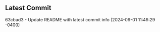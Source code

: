 
## Latest Commit
63cbad3 - Update README with latest commit info (2024-09-01 11:49:29 -0400) <Yunxi-Zhou>
